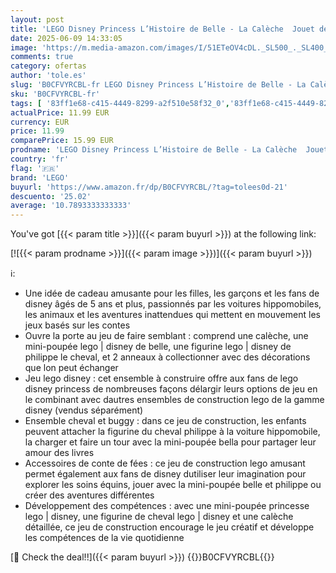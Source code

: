 ```yaml
---
layout: post
title: 'LEGO Disney Princess L’Histoire de Belle - La Calèche  Jouet de Carrosse avec Mini Poupée Princesse  La Belle et la Bête  Cadeau pour Garçons et Filles Dès 5 Ans 43233'
date: 2025-06-09 14:33:05
image: 'https://m.media-amazon.com/images/I/51ETeOV4cDL._SL500_._SL400_.jpg'
comments: true
category: ofertas
author: 'tole.es'
slug: 'B0CFVYRCBL-fr LEGO Disney Princess L’Histoire de Belle - La Calèche...'
sku: 'B0CFVYRCBL-fr'
tags: [ '83ff1e68-c415-4449-8299-a2f510e58f32_0','83ff1e68-c415-4449-8299-a2f510e58f32_1','Arborist Merchandising Root','Jeux de construction','Jeux et Jouets','Jeux et jouets','Outdoor_8','Self Service','Sets de jeux de construction','Special Features Stores','lego','🇫🇷', ]
actualPrice: 11.99 EUR
currency: EUR
price: 11.99
comparePrice: 15.99 EUR
prodname: 'LEGO Disney Princess L’Histoire de Belle - La Calèche  Jouet de Carrosse avec Mini Poupée Princesse  La Belle et la Bête  Cadeau pour Garçons et Filles Dès 5 Ans 43233'
country: 'fr'
flag: '🇫🇷'
brand: 'LEGO'
buyurl: 'https://www.amazon.fr/dp/B0CFVYRCBL/?tag=tolees0d-21'
descuento: '25.02'
average: '10.7893333333333'
---
```


You've got [{{< param title >}}]({{< param buyurl >}}) at the following link:

[![{{< param prodname >}}]({{< param image >}})]({{< param buyurl >}})

ℹ️:

- Une idée de cadeau amusante pour les filles, les garçons et les fans de disney âgés de 5 ans et plus, passionnés par les voitures hippomobiles, les animaux et les aventures inattendues qui mettent en mouvement les jeux basés sur les contes
- Ouvre la porte au jeu de faire semblant : comprend une calèche, une mini-poupée lego | disney de belle, une figurine lego | disney de philippe le cheval, et 2 anneaux à collectionner avec des décorations que lon peut échanger
- Jeu lego disney : cet ensemble à construire offre aux fans de lego disney princess de nombreuses façons délargir leurs options de jeu en le combinant avec dautres ensembles de construction lego de la gamme disney (vendus séparément)
- Ensemble cheval et buggy : dans ce jeu de construction, les enfants peuvent attacher la figurine du cheval philippe à la voiture hippomobile, la charger et faire un tour avec la mini-poupée bella pour partager leur amour des livres
- Accessoires de conte de fées : ce jeu de construction lego amusant permet également aux fans de disney dutiliser leur imagination pour explorer les soins équins, jouer avec la mini-poupée belle et philippe ou créer des aventures différentes
- Développement des compétences : avec une mini-poupée princesse lego | disney, une figurine de cheval lego | disney et une calèche détaillée, ce jeu de construction encourage le jeu créatif et développe les compétences de la vie quotidienne

[🛒 Check the deal!!]({{< param buyurl >}})
{{<world>}}B0CFVYRCBL{{</world>}}
